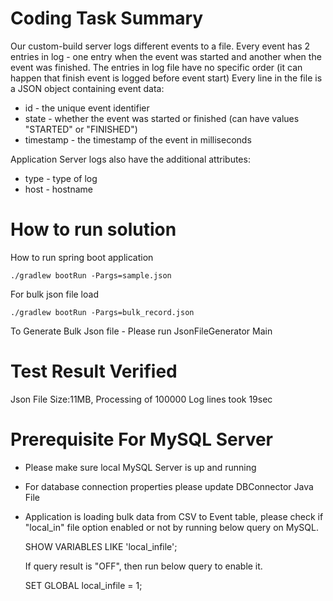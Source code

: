 # Coding Task Summary

Our custom-build server logs different events to a file. Every event has 2 entries in log - one entry when the event was started and another when
the event was finished. The entries in log file have no specific order (it can happen that finish event is logged before event start)
Every line in the file is a JSON object containing event data:
* id - the unique event identifier
* state - whether the event was started or finished (can have values "STARTED" or "FINISHED")
* timestamp - the timestamp of the event in milliseconds

Application Server logs also have the additional attributes:
* type - type of log
* host - hostname

# How to run solution

How to run spring boot application
```
./gradlew bootRun -Pargs=sample.json
```
For bulk json file load
```
./gradlew bootRun -Pargs=bulk_record.json
```
To Generate Bulk Json file - Please run JsonFileGenerator Main

# Test Result Verified
Json File Size:11MB, Processing of 100000 Log lines took 19sec

# Prerequisite For MySQL Server
* Please make sure local MySQL Server is up and running
* For database connection properties please update DBConnector Java File
* Application is loading bulk data from CSV to Event table, please check if "local_in" file option enabled or not by running below query on MySQL.

  SHOW VARIABLES LIKE 'local_infile';

  If query result is "OFF", then run below query to enable it.

  SET GLOBAL local_infile = 1;


